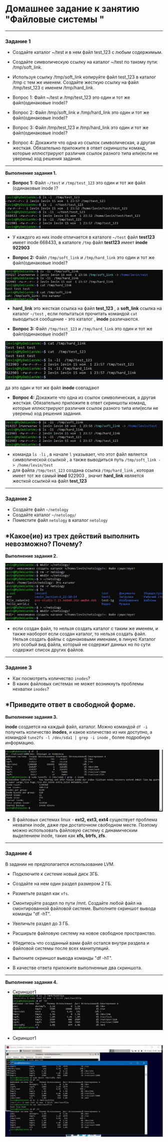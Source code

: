 # Домашнее задание к занятию "Файловые системы "

---

### Задание 1

* Создайте каталог ~/test и в нем файл test_123 с любым содержимым. 
* Создайте символическую ссылку на каталог ~/test по такому пути: /tmp/soft_link.
* Используя ссылку /tmp/soft_link копируйте файл test_123 в каталог /tmp с тем же именем. Создайте жесткую ссылку на файл /tmp/test_123 с именем /tmp/hard_link.

* Вопрос 1: Файл ~/test и /tmp/test_123 это один и тот же файл(одинаковые inode)?

* Вопрос 2: Файл /tmp/soft_link и /tmp/hard_link это один и тот же файл(одинаковые inode)?

* Вопрос 3: Файл /tmp/test_123 и /tmp/hard_link это один и тот же файл(одинаковые inode)?

* Вопрос 4: Докажите что одна из ссылок символическая, а другая жесткая. Обязательно приложите в ответ скриншоты команд, которые иллюстрируют различия ссылок разного типа или(если не уверены) ход решения задания.
---

**Выполнение задания 1.**

* **Вопрос 1:** Файл `~/test` и `/tmp/test_123` это один и тот же файл (одинаковые inode )?

![img12.JPG](https://github.com/elekpow/netology/blob/main/os-linux/images/img12.jpg)

* У каждого из них inode отличается в каталоге `~/test` файл **test123** имеет inode 668433, в каталоге `/tmp` файл **test123** имеет **inode 922903**

* **Вопрос 2:** Файл `/tmp/soft_link` и `/tmp/hard_link` это один и тот же файл(одинаковые inode)?

![img13.JPG](https://github.com/elekpow/netology/blob/main/os-linux/images/img13.jpg)


* **hard_link** это жесткая ссылка на файл **test_123** , а **soft_link** ссылка на каталог 
`~/test`  , если попытаться прочитать командой `cat`  выводиться сообщение - это каталог , **inode** различаются.


* **Вопрос 3:** Файл `/tmp/test_123` и `/tmp/hard_link` это один и тот же файл(одинаковые inode)?

![img14.JPG](https://github.com/elekpow/netology/blob/main/os-linux/images/img14.jpg)

да это один и тот же файл **inode** совпадают


* **Вопрос 4:** Докажите что одна из ссылок символическая, а другая жесткая. Обязательно приложите в ответ скриншоты команд, которые иллюстрируют различия ссылок разного типа или(если не уверены) ход решения задания.


![img15.JPG](https://github.com/elekpow/netology/blob/main/os-linux/images/img15.jpg)


* команда `ls -li` , в начале `l` указывает, что этот файл является символической ссылкой , а также выводиться путь `/tmp/soft_link -> /home/levin/test`
* для файла  `/tmp/test_123` создана ссылка  `/tmp/hard_link` , которая имеет тот же самый **inod** 922903 , значит **hard_link** является жесткой ссылкой на файл **test_123**





---

### Задание 2

* Создайте файл `~/netology`
* Создайте каталог `~/netology/`
* Поместите файл `netology` в каталог `netology`

*Какое(ие) из трех действий выполнить невозможно? Почему?
---

**Выполнение задания 2.**

![img16.JPG](https://github.com/elekpow/netology/blob/main/os-linux/images/img16.jpg)

* если создан файл, то нельзя создать каталог с таким же именем, и также  наоборот если создан каталог, то нельзя создать файл. Нельзя создать файлы с одинаковыми именами,  в линукс Каталог это особый вид файла, который не содержит данных но по сути содержит список других файлов.


---

### Задание 3

* Как посмотреть количество `inodes`?
* В каких файловых системах не может возникнуть проблемы нехватки `inodes`?

*Приведите ответ в свободной форме.
---

**Выполнение задания 3.**


**inode** создается на каждый файл, каталог. Можно командой `df -i`  получить количество **inodes**, и какое количество из них доступно, а  командой  `tune2fs -l /dev/sda1 | grep -i inode` , более подробную информацию.


![img17.JPG](https://github.com/elekpow/netology/blob/main/os-linux/images/img17.jpg)


* В файловых системах linux - **ext2, ext3, ext4** существует проблема нехватки inode, даже при достаточном  свободном  месте. Поэтому можно использовать файловую систему с динамическим выделением inode, такие как **xfs, btrfs, zfs**.	



---

### Задание 4

В задании не предполагается использование LVM.

* Подключите к системе новый диск 3ГБ.
* Создайте на нем один раздел размером 2 ГБ.
* Разметьте раздел как `xfs`.
* Смонтируйте раздел по пути /mnt. Создайте любой файл на смонтированной файловой системе. Выполните скриншот вывода команды "df -hT".
* Увеличьте раздел до 3 ГБ. 
* Расширьте файловую систему на новое свободное пространство.
* Убедитесь что созданный вами файл остался внутри раздела и файловой системы после всех манипуляций.
* Выпоните скриншот вывода команды "df -hT".

* В качестве ответа приложите выполненные два скриншота.
---

**Выполнение задания 4.**


* Скриншот1
![img18.JPG](https://github.com/elekpow/netology/blob/main/os-linux/images/img18.jpg)

* Скриншот1

![img19.JPG](https://github.com/elekpow/netology/blob/main/os-linux/images/img19.jpg)


